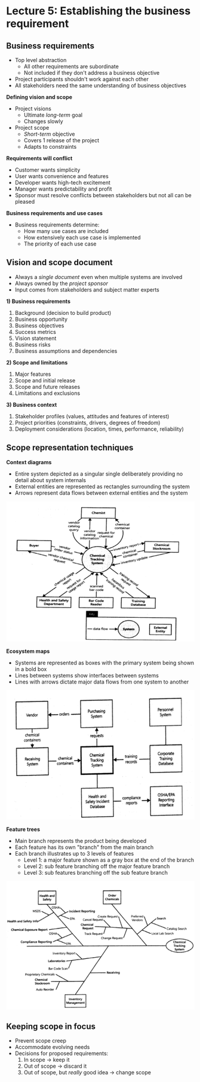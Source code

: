 # Lecture 5: Establishing the business requirement

## Business requirements

- Top level abstraction
  - All other requirements are subordinate
  - Not included if they don't address a business objective
- Project participants shouldn't work against each other
- All stakeholders need the same understanding of business objectives

**Defining vision and scope**

- Project visions
  - Ultimate *long-term* goal
  - Changes slowly
- Project scope
  - *Short-term* objective
  - Covers 1 release of the project
  - Adapts to constraints 

**Requirements will conflict**

- Customer wants simplicity
- User wants convenience and features
- Developer wants high-tech excitement
- Manager wants predictability and profit
- Sponsor must resolve conflicts between stakeholders but not all can be pleased

**Business requirements and use cases**

- Business requirements determine:
  - How many use cases are included
  - How extensively each use case is implemented
  - The priority of each use case

## Vision and scope document

- Always a *single document* even when multiple systems are involved
- Always owned by the *project sponsor*
- Input comes from stakeholders and subject matter experts

**1) Business requirements**

1) Background (decision to build product)
2) Business opportunity
3) Business objectives
4) Success metrics
5) Vision statement
6) Business risks
7) Business assumptions and dependencies

**2) Scope and limitations**

1) Major features
2) Scope and initial release
3) Scope and future releases
4) Limitations and exclusions

**3) Business context**

1) Stakeholder profiles (values, attitudes and features of interest)
2) Project priorities (constraints, drivers, degrees of freedom)
3) Deployment considerations (location, times, performance, reliability)

## Scope representation techniques

**Context diagrams**

- Entire system depicted as a singular single deliberately providing no detail about system internals
- External entities are represented as rectangles surrounding the system
- Arrows represent data flows between external entities and the system

![Context diagram for chemical tracking system](figures/context-diagram.png)

**Ecosystem maps**

- Systems are represented as boxes with the primary system being shown in a bold box
- Lines between systems show interfaces between systems
- Lines with arrows dictate major data flows from one system to another

![Ecosystem map for chemical tracking system](figures/ecosystem-map.png)

**Feature trees**

- Main branch represents the product being developed
- Each feature has its own "branch" from the main branch
- Each branch illustrates up to 3 levels of features
  - Level 1: a major feature shown as a gray box at the end of the branch
  - Level 2: sub feature branching off the major feature branch
  - Level 3: sub features branching off the sub feature branch

![Feature tree for chemical tracking system](figures/feature-tree.png)

## Keeping scope in focus

- Prevent scope creep
- Accommodate evolving needs
- Decisions for proposed requirements:
  1) In scope -> keep it
  2) Out of scope -> discard it
  3) Out of scope, but *really* good idea -> change scope
